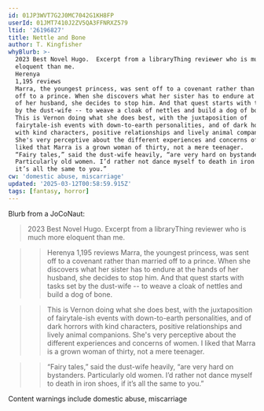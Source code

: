 ```yaml
---
id: 01JP3WVT7G2J0MC7042G1KH8FP
userId: 01JMT7410J2ZV5QA3FFNRXZ579
ltid: '26196827'
title: Nettle and Bone
author: T. Kingfisher
whyBlurb: >-
  2023 Best Novel Hugo.  Excerpt from a libraryThing reviewer who is much more
  eloquent than me.
  Herenya
  1,195 reviews
  Marra, the youngest princess, was sent off to a covenant rather than married
  off to a prince. When she discovers what her sister has to endure at the hands
  of her husband, she decides to stop him. And that quest starts with tasks set
  by the dust-wife -- to weave a cloak of nettles and build a dog of bone.
  This is Vernon doing what she does best, with the juxtaposition of
  fairytale-ish events with down-to-earth personalities, and of dark horrors
  with kind characters, positive relationships and lively animal companions.
  She's very perceptive about the different experiences and concerns of women. I
  liked that Marra is a grown woman of thirty, not a mere teenager.
  “Fairy tales,” said the dust-wife heavily, “are very hard on bystanders.
  Particularly old women. I’d rather not dance myself to death in iron shoes, if
  it’s all the same to you.”
cw: 'domestic abuse, miscarriage'
updated: '2025-03-12T00:58:59.915Z'
tags: [fantasy, horror]
---
```


Blurb from a JoCoNaut:

> 2023 Best Novel Hugo. Excerpt from a libraryThing reviewer who is much more
> eloquent than me.

>> Herenya 1,195 reviews Marra, the youngest princess, was sent off to a
>> covenant rather than married off to a prince. When she discovers what her
>> sister has to endure at the hands of her husband, she decides to stop him.
>> And that quest starts with tasks set by the dust-wife -- to weave a cloak of
>> nettles and build a dog of bone.

>> This is Vernon doing what she does best, with the juxtaposition of
>> fairytale-ish events with down-to-earth personalities, and of dark horrors
>> with kind characters, positive relationships and lively animal companions.
>> She's very perceptive about the different experiences and concerns of women.
>> I liked that Marra is a grown woman of thirty, not a mere teenager.

>> “Fairy tales,” said the dust-wife heavily, “are very hard on bystanders.
>> Particularly old women. I’d rather not dance myself to death in iron shoes,
>> if it’s all the same to you.”

Content warnings include domestic abuse, miscarriage
